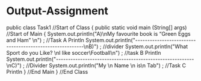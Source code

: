 # Output-Assignment
public class Task1 //Start of Class 
{
  public static void main (String[] args) //Start of Main
  {
    System.out.println("A)\nMy favourite book is “Green Eggs and Ham” \n") ; //Task A Println
    System.out.println("---------------------------------------------------------\nB)") ; //divider
    System.out.println("What Sport do you Like? \nI like soccer\\Football\n") ; //task B Println
    System.out.println("---------------------------------------------------------\nC)") ; //Divider
    System.out.println("My \n     Name \n           is\n                Tab") ; //Task C Println
  } //End Main
} //End Class
